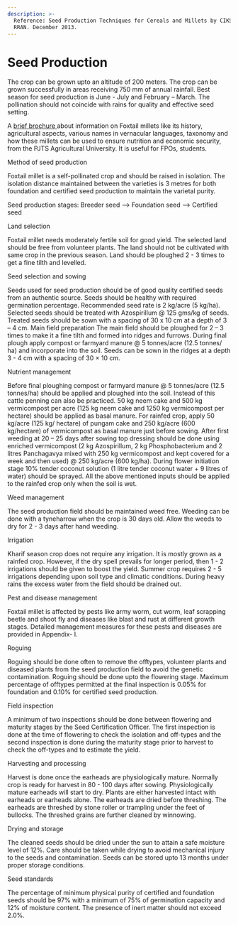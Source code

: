```yaml
---
description: >-
  Reference: Seed Production Techniques for Cereals and Millets by CIKS and
  RRAN. December 2013.
---
```


# Seed Production

The crop can be grown upto an altitude of 200 meters. The crop can be grown successfully in areas receiving 750 mm of annual rainfall. Best season for seed production is June - July and February – March. The pollination should not coincide with rains for quality and effective seed setting.

A [brief brochure ](https://justagriculture.in/files/magazine/2021/jan/004%20Foxtail%20Millet.pdf)about information on Foxtail millets like its history, agricultural aspects, various names in vernacular languages, taxonomy and how these millets can be used to ensure nutrition and economic security, from the PJTS Agricultural University. It is useful for FPOs, students.

Method of seed production&#x20;

Foxtail millet is a self-pollinated crop and should be raised in isolation. The isolation distance maintained between the varieties is 3 metres for both foundation and certified seed production to maintain the varietal purity.&#x20;

Seed production stages: Breeder seed --> Foundation seed --> Certified seed&#x20;

Land selection

Foxtail millet needs moderately fertile soil for good yield. The selected land should be free from volunteer plants. The land should not be cultivated with same crop in the previous season. Land should be ploughed 2 - 3 times to get a fine tilth and levelled.&#x20;

Seed selection and sowing&#x20;

Seeds used for seed production should be of good quality certified seeds from an authentic source. Seeds should be healthy with required germination percentage. Recommended seed rate is 2 kg/acre (5 kg/ha). Selected seeds should be treated with Azospirillum @ 125 gms/kg of seeds. Treated seeds should be sown with a spacing of 30 x 10 cm at a depth of 3 – 4 cm. Main field preparation The main field should be ploughed for 2 – 3 times to make it a fine tilth and formed into ridges and furrows. During final plough apply compost or farmyard manure @ 5 tonnes/acre (12.5 tonnes/ ha) and incorporate into the soil. Seeds can be sown in the ridges at a depth 3 - 4 cm with a spacing of 30 × 10 cm.&#x20;

Nutrient management

Before final ploughing compost or farmyard manure @ 5 tonnes/acre (12.5 tonnes/ha) should be applied and ploughed into the soil. Instead of this cattle penning can also be practiced. 50 kg neem cake and 500 kg vermicompost per acre (125 kg neem cake and 1250 kg vermicompost per hectare) should be applied as basal manure. For rainfed crop, apply 50 kg/acre (125 kg/ hectare) of pungam cake and 250 kg/acre (600 kg/hectare) of vermicompost as basal manure just before sowing. After first weeding at 20 – 25 days after sowing top dressing should be done using enriched vermicompost (2 kg Azospirillum, 2 kg Phosphobacterium and 2 litres Panchagavya mixed with 250 kg vermicompost and kept covered for a week and then used) @ 250 kg/acre (600 kg/ha). During flower initiation stage 10% tender coconut solution (1 litre tender coconut water + 9 litres of water) should be sprayed. All the above mentioned inputs should be applied to the rainfed crop only when the soil is wet.&#x20;

Weed management&#x20;

The seed production field should be maintained weed free. Weeding can be done with a tyneharrow when the crop is 30 days old. Allow the weeds to dry for 2 - 3 days after hand weeding.&#x20;

Irrigation&#x20;

Kharif season crop does not require any irrigation. It is mostly grown as a rainfed crop. However, if the dry spell prevails for longer period, then 1 - 2 irrigations should be given to boost the yield. Summer crop requires 2 - 5 irrigations depending upon soil type and climatic conditions. During heavy rains the excess water from the field should be drained out.

Pest and disease management&#x20;

Foxtail millet is affected by pests like army worm, cut worm, leaf scrapping beetle and shoot fly and diseases like blast and rust at different growth stages. Detailed management measures for these pests and diseases are provided in Appendix- I.&#x20;

Roguing&#x20;

Roguing should be done often to remove the offtypes, volunteer plants and diseased plants from the seed production field to avoid the genetic contamination. Roguing should be done upto the flowering stage. Maximum percentage of offtypes permitted at the final inspection is 0.05% for foundation and 0.10% for certified seed production.&#x20;

Field inspection

A minimum of two inspections should be done between flowering and maturity stages by the Seed Certification Officer. The first inspection is done at the time of flowering to check the isolation and off-types and the second inspection is done during the maturity stage prior to harvest to check the off-types and to estimate the yield.&#x20;

Harvesting and processing&#x20;

Harvest is done once the earheads are physiologically mature. Normally crop is ready for harvest in 80 - 100 days after sowing. Physiologically mature earheads will start to dry. Plants are either harvested intact with earheads or earheads alone. The earheads are dried before threshing. The earheads are threshed by stone roller or trampling under the feet of bullocks. The threshed grains are further cleaned by winnowing.&#x20;

Drying and storage&#x20;

The cleaned seeds should be dried under the sun to attain a safe moisture level of 12%. Care should be taken while drying to avoid mechanical injury to the seeds and contamination. Seeds can be stored upto 13 months under proper storage conditions.&#x20;

Seed standards&#x20;

The percentage of minimum physical purity of certified and foundation seeds should be 97% with a minimum of 75% of germination capacity and 12% of moisture content. The presence of inert matter should not exceed 2.0%.

